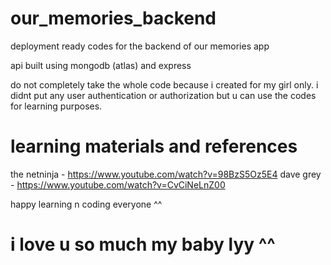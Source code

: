 # our_memories_backend
deployment ready codes for the backend of our memories app

api built using mongodb (atlas) and express 

do not completely take the whole code because i created for my girl only. i didnt put any user authentication or authorization but u can use the codes for learning purposes.

# learning materials and references
the netninja - https://www.youtube.com/watch?v=98BzS5Oz5E4
dave grey - https://www.youtube.com/watch?v=CvCiNeLnZ00

happy learning n coding everyone ^^

# i love u so much my baby lyy ^^
